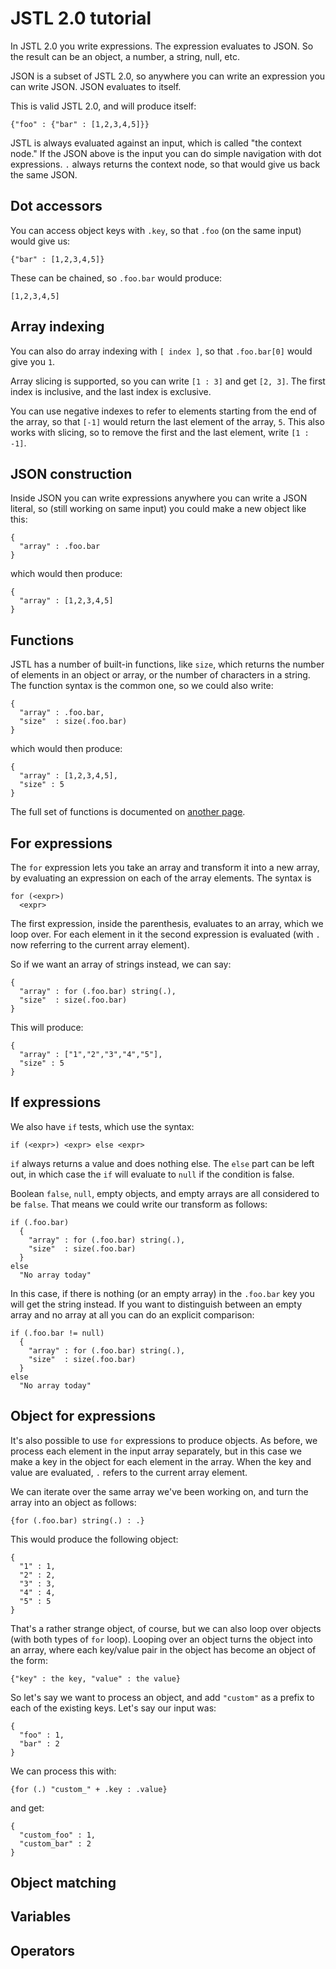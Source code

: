 
# JSTL 2.0 tutorial

In JSTL 2.0 you write expressions. The expression evaluates to JSON.
So the result can be an object, a number, a string, null, etc.

JSON is a subset of JSTL 2.0, so anywhere you can write an expression
you can write JSON. JSON evaluates to itself.

This is valid JSTL 2.0, and will produce itself:

```
{"foo" : {"bar" : [1,2,3,4,5]}}
```

JSTL is always evaluated against an input, which is called "the
context node." If the JSON above is the input you can do simple
navigation with dot expressions. `.` always returns the context node,
so that would give us back the same JSON.

## Dot accessors

You can access object keys with `.key`, so that `.foo` (on the same
input) would give us:

```
{"bar" : [1,2,3,4,5]}
```

These can be chained, so `.foo.bar` would produce:

```
[1,2,3,4,5]
```

## Array indexing

You can also do array indexing with `[ index ]`, so that `.foo.bar[0]`
would give you `1`.

Array slicing is supported, so you can write `[1 : 3]` and get `[2,
3]`.  The first index is inclusive, and the last index is exclusive.

You can use negative indexes to refer to elements starting from the
end of the array, so that `[-1]` would return the last element of the
array, `5`. This also works with slicing, so to remove the first and
the last element, write `[1 : -1]`.

## JSON construction

Inside JSON you can write expressions anywhere you can write a JSON
literal, so (still working on same input) you could make a new object
like this:

```
{
  "array" : .foo.bar
}
```

which would then produce:

```
{
  "array" : [1,2,3,4,5]
}
```

## Functions

JSTL has a number of built-in functions, like `size`, which returns
the number of elements in an object or array, or the number of
characters in a string. The function syntax is the common one, so we
could also write:

```
{
  "array" : .foo.bar,
  "size"  : size(.foo.bar)
}
```

which would then produce:

```
{
  "array" : [1,2,3,4,5],
  "size" : 5
}
```

The full set of functions is documented on [another page](functions.md).

## For expressions

The `for` expression lets you take an array and transform it into a
new array, by evaluating an expression on each of the array elements.
The syntax is

```
for (<expr>)
  <expr>
```

The first expression, inside the parenthesis, evaluates to an array,
which we loop over. For each element in it the second expression is
evaluated (with `.` now referring to the current array element).

So if we want an array of strings instead, we can say:

```
{
  "array" : for (.foo.bar) string(.),
  "size"  : size(.foo.bar)
}
```

This will produce:

```
{
  "array" : ["1","2","3","4","5"],
  "size" : 5
}
```

## If expressions

We also have `if` tests, which use the syntax:

```
if (<expr>) <expr> else <expr>
```

`if` always returns a value and does nothing else. The `else` part can
be left out, in which case the `if` will evaluate to `null` if the
condition is false.

Boolean `false`, `null`, empty objects, and empty arrays are all
considered to be `false`. That means we could write our transform as
follows:

```
if (.foo.bar)
  {
    "array" : for (.foo.bar) string(.),
    "size"  : size(.foo.bar)
  }
else
  "No array today"
```

In this case, if there is nothing (or an empty array) in the
`.foo.bar` key you will get the string instead. If you want to
distinguish between an empty array and no array at all you can do an
explicit comparison:

```
if (.foo.bar != null)
  {
    "array" : for (.foo.bar) string(.),
    "size"  : size(.foo.bar)
  }
else
  "No array today"
```

## Object for expressions

It's also possible to use `for` expressions to produce objects. As
before, we process each element in the input array separately, but in
this case we make a key in the object for each element in the array.
When the key and value are evaluated, `.` refers to the current array
element.

We can iterate over the same array we've been working on, and turn the
array into an object as follows:

```
{for (.foo.bar) string(.) : .}
```

This would produce the following object:

```
{
  "1" : 1,
  "2" : 2,
  "3" : 3,
  "4" : 4,
  "5" : 5
}
```

That's a rather strange object, of course, but we can also loop over
objects (with both types of `for` loop). Looping over an object turns
the object into an array, where each key/value pair in the object has
become an object of the form:

```
{"key" : the key, "value" : the value}
```

So let's say we want to process an object, and add `"custom"` as a
prefix to each of the existing keys. Let's say our input was:

```
{
  "foo" : 1,
  "bar" : 2
}
```

We can process this with:

```
{for (.) "custom_" + .key : .value}
```

and get:

```
{
  "custom_foo" : 1,
  "custom_bar" : 2
}
```

## Object matching

## Variables

## Operators